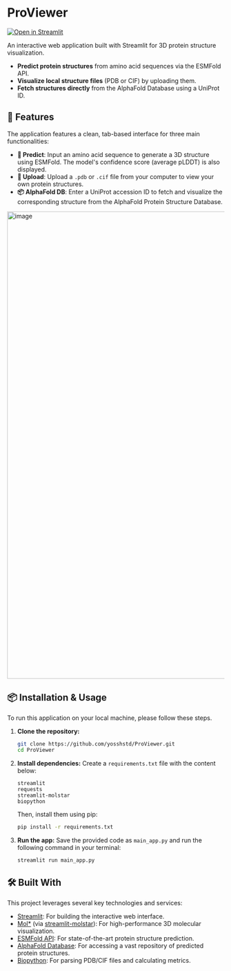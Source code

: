 # ProViewer
[![Open in Streamlit](https://static.streamlit.io/badges/streamlit_badge_black_white.svg)](https://proviewer.streamlit.app/)

An interactive web application built with Streamlit for 3D protein structure visualization.

- **Predict protein structures** from amino acid sequences via the ESMFold API.
- **Visualize local structure files** (PDB or CIF) by uploading them.
- **Fetch structures directly** from the AlphaFold Database using a UniProt ID.

## 🚀 Features
The application features a clean, tab-based interface for three main functionalities:

- **🔮 Predict**: Input an amino acid sequence to generate a 3D structure using ESMFold. The model's confidence score (average pLDDT) is also displayed.
- **📁 Upload**: Upload a `.pdb` or `.cif` file from your computer to view your own protein structures.
- **📦 AlphaFold DB**: Enter a UniProt accession ID to fetch and visualize the corresponding structure from the AlphaFold Protein Structure Database.

<img width="1224" height="1081" alt="image" src="https://github.com/user-attachments/assets/f9daff8f-3905-40de-839b-320b48ccd1c6" />


## 📦 Installation & Usage
To run this application on your local machine, please follow these steps.

1.  **Clone the repository:**
    ```bash
    git clone https://github.com/yosshstd/ProViewer.git
    cd ProViewer
    ```
2.  **Install dependencies:**
    Create a `requirements.txt` file with the content below:
    ```
    streamlit
    requests
    streamlit-molstar
    biopython
    ```
    Then, install them using pip:
    ```bash
    pip install -r requirements.txt
    ```

3.  **Run the app:**
    Save the provided code as `main_app.py` and run the following command in your terminal:
    ```bash
    streamlit run main_app.py
    ```

## 🛠️ Built With
This project leverages several key technologies and services:

- [Streamlit](https://streamlit.io/): For building the interactive web interface.
- [Mol*](https://molstar.org/) (via [streamlit-molstar](https://github.com/pragmatic-streamlit/streamlit-molstar)): For high-performance 3D molecular visualization.
- [ESMFold API](https://esmatlas.com/about): For state-of-the-art protein structure prediction.
- [AlphaFold Database](https://alphafold.ebi.ac.uk/): For accessing a vast repository of predicted protein structures.
- [Biopython](https://biopython.org/): For parsing PDB/CIF files and calculating metrics.
